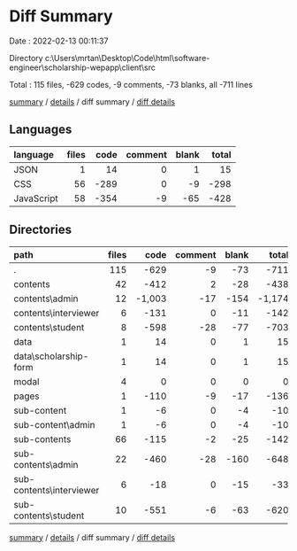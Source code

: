 # Diff Summary

Date : 2022-02-13 00:11:37

Directory c:\Users\mrtan\Desktop\Code\html\software-engineer\scholarship-wepapp\client\src

Total : 115 files,  -629 codes, -9 comments, -73 blanks, all -711 lines

[summary](results.md) / [details](details.md) / diff summary / [diff details](diff-details.md)

## Languages
| language | files | code | comment | blank | total |
| :--- | ---: | ---: | ---: | ---: | ---: |
| JSON | 1 | 14 | 0 | 1 | 15 |
| CSS | 56 | -289 | 0 | -9 | -298 |
| JavaScript | 58 | -354 | -9 | -65 | -428 |

## Directories
| path | files | code | comment | blank | total |
| :--- | ---: | ---: | ---: | ---: | ---: |
| . | 115 | -629 | -9 | -73 | -711 |
| contents | 42 | -412 | 2 | -28 | -438 |
| contents\admin | 12 | -1,003 | -17 | -154 | -1,174 |
| contents\interviewer | 6 | -131 | 0 | -11 | -142 |
| contents\student | 8 | -598 | -28 | -77 | -703 |
| data | 1 | 14 | 0 | 1 | 15 |
| data\scholarship-form | 1 | 14 | 0 | 1 | 15 |
| modal | 4 | 0 | 0 | 0 | 0 |
| pages | 1 | -110 | -9 | -17 | -136 |
| sub-content | 1 | -6 | 0 | -4 | -10 |
| sub-content\admin | 1 | -6 | 0 | -4 | -10 |
| sub-contents | 66 | -115 | -2 | -25 | -142 |
| sub-contents\admin | 22 | -460 | -28 | -160 | -648 |
| sub-contents\interviewer | 6 | -18 | 0 | -15 | -33 |
| sub-contents\student | 10 | -551 | -6 | -63 | -620 |

[summary](results.md) / [details](details.md) / diff summary / [diff details](diff-details.md)